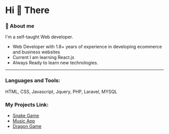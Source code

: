 <h1>Hi 👋 There</h1>

<h3>🚀 About me</h3>
I'm a self-taught Web developer.
<ul>
 <li>Web Developer with 1.8+ years of experience in developing ecommerce and business websites</li>
 <li>Current I am learning React.js</li>
 <li>Always Ready to learn new technologies.</li>
</ul>
 
 <hr>

<h3 align="left">Languages and Tools:</h3>
<p>HTML, CSS, Javascript, Jquery, PHP, Laravel, MYSQL</p>

<h3>My Projects Link:</h3>
<ul>
 <li><a href="https://shivam1549.github.io/snakegame/">Snake Game</a></li>
 <li><a href="https://shivam1549.github.io/music-app/">Music App</a></li>
  <li><a href="https://shivam1549.github.io/dragon-game-javascript/">Dragon Game</a></li>
</ul>
